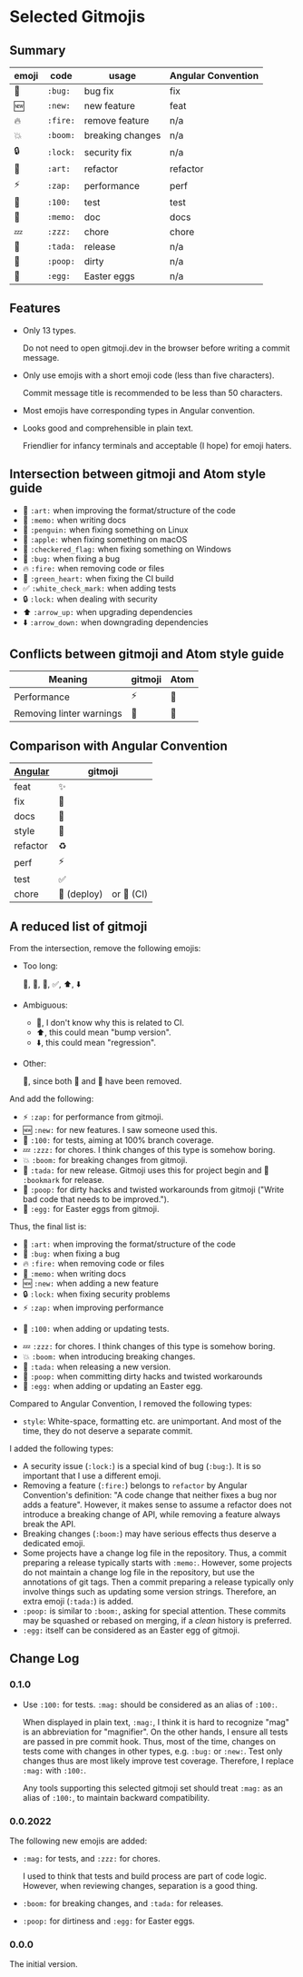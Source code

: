 # Selected Gitmojis

## Summary

| emoji | code     | usage            | Angular Convention |
|-------|----------|------------------|--------------------|
| 🐛    | `:bug:`  | bug fix          | fix                |
| 🆕    | `:new:`  | new feature      | feat               |
| 🔥    | `:fire:` | remove feature   | n/a                |
| 💥    | `:boom:` | breaking changes | n/a                |
| 🔒    | `:lock:` | security fix     | n/a                |
| 🎨    | `:art:`  | refactor         | refactor           |
| ⚡️    | `:zap:`  | performance      | perf               |
| 💯    | `:100:`  | test             | test               |
| 📝    | `:memo:` | doc              | docs               |
| 💤    | `:zzz:`  | chore            | chore              |
| 🎉    | `:tada:` | release          | n/a                |
| 💩    | `:poop:` | dirty            | n/a                |
| 🥚    | `:egg:`  | Easter eggs      | n/a                |

## Features


- Only 13 types.

    Do not need to open gitmoji.dev in the browser before writing a commit message.

- Only use emojis with a short emoji code (less than five characters).

    Commit message title is recommended to be less than 50 characters.

- Most emojis have corresponding types in Angular convention.

- Looks good and comprehensible in plain text.

    Friendlier for infancy terminals and acceptable (I hope) for emoji haters. 

## Intersection between gitmoji and Atom style guide

* 🎨 `:art:` when improving the format/structure of the code
* 📝 `:memo:` when writing docs
* 🐧 `:penguin:` when fixing something on Linux
* 🍎 `:apple:` when fixing something on macOS
* 🏁 `:checkered_flag:` when fixing something on Windows
* 🐛 `:bug:` when fixing a bug
* 🔥 `:fire:` when removing code or files
* 💚 `:green_heart:` when fixing the CI build
* ✅ `:white_check_mark:` when adding tests
* 🔒 `:lock:` when dealing with security
* ⬆️ `:arrow_up:` when upgrading dependencies
* ⬇️ `:arrow_down:` when downgrading dependencies

## Conflicts between gitmoji and Atom style guide

| Meaning                  | gitmoji | Atom  |
|--------------------------|---------|-------|
| Performance              | ⚡️      | 🐎    |
| Removing linter warnings | 🚨      | 👕    |

## Comparison with Angular Convention

| [Angular] | gitmoji                |
|-----------|------------------------|
| feat      | ✨                      |
| fix       | 🐛                     |
| docs      | 📝                     |
| style     | 🎨                     |
| refactor  | ♻️                     |
| perf      | ⚡️                     |
| test      | ✅                      |
| chore     | 🚀 (deploy)　or 💚 (CI) |

[Angular]: https://github.com/angular/angular.js/blob/master/DEVELOPERS.md#type

## A reduced list of gitmoji

From the intersection, remove the following emojis:

- Too long:

    :penguin:, :checkered_flag:, :green_heart:, :white_check_mark:, :arrow_up:, :arrow_down:

- Ambiguous:

    * :green_heart:, I don't know why this is related to CI.
    * :arrow_up:, this could mean "bump version".
    * :arrow_down:, this could mean "regression".

- Other:

    :apple:, since both :penguin: and :checkered_flag: have been removed.

And add the following:

- ⚡️ `:zap:` for performance from gitmoji.
- 🆕 `:new:` for new features. I saw someone used this.
- 💯 `:100:` for tests, aiming at 100% branch coverage. 
- 💤 `:zzz:` for chores. I think changes of this type is somehow boring.
- 💥 `:boom:` for breaking changes from gitmoji.
- 🎉 `:tada:` for new release. Gitmoji uses this for project begin and 🔖 `:bookmark` for release.
- 💩 `:poop:` for dirty hacks and twisted workarounds from gitmoji ("Write bad code that needs to be improved.").
- 🥚 `:egg:` for Easter eggs from gitmoji.


Thus, the final list is:

* 🎨 `:art:` when improving the format/structure of the code
* 🐛 `:bug:` when fixing a bug
* 🔥 `:fire:` when removing code or files
* 📝 `:memo:` when writing docs
* 🆕 `:new:` when adding a new feature
* 🔒 `:lock:` when fixing security problems
* ⚡️ `:zap:` when improving performance
- 💯 `:100:` when adding or updating tests.
* 💤 `:zzz:` for chores. I think changes of this type is somehow boring.
* 💥 `:boom:` when introducing breaking changes.
* 🎉 `:tada:` when releasing a new version.
* 💩 `:poop:` when committing dirty hacks and twisted workarounds
* 🥚 `:egg:` when adding or updating an Easter egg.

Compared to Angular Convention, I removed the following types:

- `style`: White-space, formatting etc. are unimportant. And most of the time, they do not deserve a separate commit.

I added the following types:

- A security issue (`:lock:`) is a special kind of bug (`:bug:`). It is so important that I use a different emoji.
- Removing a feature (`:fire:`) belongs to `refactor` by Angular Convention's definition: "A code change that neither fixes a bug nor adds a feature". However, it makes sense to assume a refactor does not introduce a breaking change of API, while removing a feature always break the API.
- Breaking changes (`:boom:`) may have serious effects thus deserve a dedicated emoji.
- Some projects have a change log file in the repository. Thus, a commit preparing a release typically starts with `:memo:`. However, some projects do not maintain a change log file in the repository, but use the annotations of git tags. Then a commit preparing a release typically only involve things such as updating some version strings. Therefore, an extra emoji (`:tada:`) is added.
- `:poop:` is similar to `:boom:`, asking for special attention. These commits may be squashed or rebased on merging, if a *clean* history is preferred.
- `:egg:` itself can be considered as an Easter egg of gitmoji.

## Change Log

### 0.1.0

- Use `:100:` for tests. `:mag:` should be considered as an alias of `:100:`.

    When displayed in plain text, `:mag:`,
    I think it is hard to recognize "mag" is an abbreviation for "magnifier".
    On the other hands, I ensure all tests are passed in pre commit hook.
    Thus, most of the time, changes on tests come with changes in other types,
    e.g. `:bug:` or `:new:`.
    Test only changes thus are most likely improve test coverage.
    Therefore, I replace `:mag:` with `:100:`.

    Any tools supporting this selected gitmoji set
    should treat `:mag:` as an alias of `:100:`,
    to maintain backward compatibility.

### 0.0.2022

The following new emojis are added:

- `:mag:` for tests, and `:zzz:` for chores.

    I used to think that tests and build process are part of code logic.
    However, when reviewing changes, separation is a good thing.

- `:boom:` for breaking changes, and `:tada:` for releases.

- `:poop:` for dirtiness and `:egg:` for Easter eggs.

### 0.0.0

The initial version.
